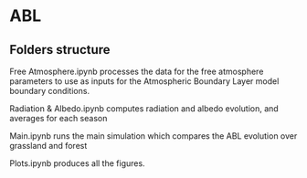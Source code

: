# ABL



## Folders structure
Free Atmosphere.ipynb processes the data for the free atmosphere parameters to use as inputs for the Atmospheric Boundary Layer model boundary conditions.

Radiation & Albedo.ipynb computes radiation and albedo evolution, and averages for each season

Main.ipynb runs the main simulation which compares the ABL evolution over grassland and forest 

Plots.ipynb produces all the figures.
